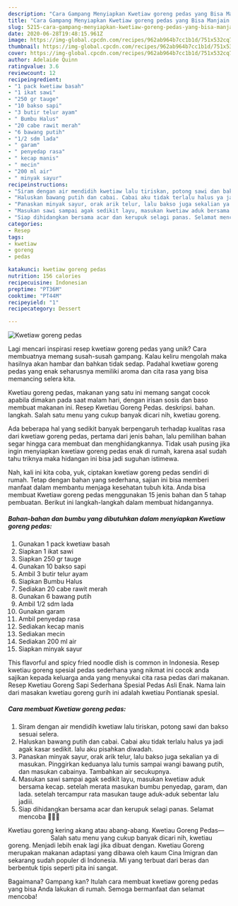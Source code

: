 ```yaml
---
description: "Cara Gampang Menyiapkan Kwetiaw goreng pedas yang Bisa Manjain Lidah"
title: "Cara Gampang Menyiapkan Kwetiaw goreng pedas yang Bisa Manjain Lidah"
slug: 5215-cara-gampang-menyiapkan-kwetiaw-goreng-pedas-yang-bisa-manjain-lidah
date: 2020-06-28T19:48:15.961Z
image: https://img-global.cpcdn.com/recipes/962ab964b7cc1b1d/751x532cq70/kwetiaw-goreng-pedas-foto-resep-utama.jpg
thumbnail: https://img-global.cpcdn.com/recipes/962ab964b7cc1b1d/751x532cq70/kwetiaw-goreng-pedas-foto-resep-utama.jpg
cover: https://img-global.cpcdn.com/recipes/962ab964b7cc1b1d/751x532cq70/kwetiaw-goreng-pedas-foto-resep-utama.jpg
author: Adelaide Quinn
ratingvalue: 3.6
reviewcount: 12
recipeingredient:
- "1 pack kwetiaw basah"
- "1 ikat sawi"
- "250 gr tauge"
- "10 bakso sapi"
- "3 butir telur ayam"
- " Bumbu Halus"
- "20 cabe rawit merah"
- "6 bawang putih"
- "1/2 sdm lada"
- " garam"
- " penyedap rasa"
- " kecap manis"
- " mecin"
- "200 ml air"
- " minyak sayur"
recipeinstructions:
- "Siram dengan air mendidih kwetiaw lalu tiriskan, potong sawi dan bakso sesuai selera."
- "Haluskan bawang putih dan cabai. Cabai aku tidak terlalu halus ya jadi agak kasar sedikit. lalu aku pisahkan diwadah."
- "Panaskan minyak sayur, orak arik telur, lalu bakso juga sekalian ya di masukan. Pinggirkan keduanya lalu tumis sampai wangi bawang putih, dan masukan cabainya. Tambahkan air secukupnya."
- "Masukan sawi sampai agak sedikit layu, masukan kwetiaw aduk bersama kecap. setelah merata masukan bumbu penyedap, garam, dan lada. setelah tercampur rata masukan tauge aduk-aduk sebentar lalu jadiii."
- "Siap dihidangkan bersama acar dan kerupuk selagi panas. Selamat mencoba 🥰👌🏻"
categories:
- Resep
tags:
- kwetiaw
- goreng
- pedas

katakunci: kwetiaw goreng pedas 
nutrition: 156 calories
recipecuisine: Indonesian
preptime: "PT36M"
cooktime: "PT44M"
recipeyield: "1"
recipecategory: Dessert

---
```



![Kwetiaw goreng pedas](https://img-global.cpcdn.com/recipes/962ab964b7cc1b1d/751x532cq70/kwetiaw-goreng-pedas-foto-resep-utama.jpg)

Lagi mencari inspirasi resep kwetiaw goreng pedas yang unik? Cara membuatnya memang susah-susah gampang. Kalau keliru mengolah maka hasilnya akan hambar dan bahkan tidak sedap. Padahal kwetiaw goreng pedas yang enak seharusnya memiliki aroma dan cita rasa yang bisa memancing selera kita.

Kwetiau goreng pedas, makanan yang satu ini memang sangat cocok apabila dimakan pada saat malam hari, dengan irisan sosis dan baso membuat makanan ini. Resep Kwetiau Goreng Pedas. deskripsi. bahan. langkah. Salah satu menu yang cukup banyak dicari nih, kwetiau goreng.

Ada beberapa hal yang sedikit banyak berpengaruh terhadap kualitas rasa dari kwetiaw goreng pedas, pertama dari jenis bahan, lalu pemilihan bahan segar hingga cara membuat dan menghidangkannya. Tidak usah pusing jika ingin menyiapkan kwetiaw goreng pedas enak di rumah, karena asal sudah tahu triknya maka hidangan ini bisa jadi suguhan istimewa.


Nah, kali ini kita coba, yuk, ciptakan kwetiaw goreng pedas sendiri di rumah. Tetap dengan bahan yang sederhana, sajian ini bisa memberi manfaat dalam membantu menjaga kesehatan tubuh kita. Anda bisa membuat Kwetiaw goreng pedas menggunakan 15 jenis bahan dan 5 tahap pembuatan. Berikut ini langkah-langkah dalam membuat hidangannya.

<!--inarticleads1-->

##### Bahan-bahan dan bumbu yang dibutuhkan dalam menyiapkan Kwetiaw goreng pedas:

1. Gunakan 1 pack kwetiaw basah
1. Siapkan 1 ikat sawi
1. Siapkan 250 gr tauge
1. Gunakan 10 bakso sapi
1. Ambil 3 butir telur ayam
1. Siapkan  Bumbu Halus
1. Sediakan 20 cabe rawit merah
1. Gunakan 6 bawang putih
1. Ambil 1/2 sdm lada
1. Gunakan  garam
1. Ambil  penyedap rasa
1. Sediakan  kecap manis
1. Sediakan  mecin
1. Sediakan 200 ml air
1. Siapkan  minyak sayur


This flavorful and spicy fried noodle dish is common in Indonesia. Resep kwetiau goreng spesial pedas sederhana yang nikmat ini cocok anda sajikan kepada keluarga anda yang menyukai cita rasa pedas dari makanan. Resep Kwetiau Goreng Sapi Sederhana Spesial Pedas Asli Enak. Nama lain dari masakan kwetiau goreng gurih ini adalah kwetiau Pontianak spesial. 

<!--inarticleads2-->

##### Cara membuat Kwetiaw goreng pedas:

1. Siram dengan air mendidih kwetiaw lalu tiriskan, potong sawi dan bakso sesuai selera.
1. Haluskan bawang putih dan cabai. Cabai aku tidak terlalu halus ya jadi agak kasar sedikit. lalu aku pisahkan diwadah.
1. Panaskan minyak sayur, orak arik telur, lalu bakso juga sekalian ya di masukan. Pinggirkan keduanya lalu tumis sampai wangi bawang putih, dan masukan cabainya. Tambahkan air secukupnya.
1. Masukan sawi sampai agak sedikit layu, masukan kwetiaw aduk bersama kecap. setelah merata masukan bumbu penyedap, garam, dan lada. setelah tercampur rata masukan tauge aduk-aduk sebentar lalu jadiii.
1. Siap dihidangkan bersama acar dan kerupuk selagi panas. Selamat mencoba 🥰👌🏻


Kwetiau goreng kering akang atau abang-abang. Kwetiau Goreng Pedas—⠀⠀⠀⠀⠀⠀⠀⠀⠀ Salah satu menu yang cukup banyak dicari nih, kwetiau goreng. Menjadi lebih enak lagi jika dibuat dengan. Kwetiau Goreng merupakan makanan adaptasi yang dibawa oleh kaum Cina Imigran dan sekarang sudah populer di Indonesia. Mi yang terbuat dari beras dan berbentuk tipis seperti pita ini sangat. 

Bagaimana? Gampang kan? Itulah cara membuat kwetiaw goreng pedas yang bisa Anda lakukan di rumah. Semoga bermanfaat dan selamat mencoba!
